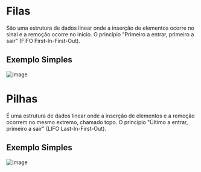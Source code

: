 # Filas
São uma estrutura de dados linear onde a inserção de elementos ocorre no sinal e a remoção ocorre no inicio.
O princípio "Primeiro a entrar, primeiro a sair" (FIFO First-In-First-Out).
## Exemplo Simples
![image](https://github.com/GabrielRoOl/C/assets/144238400/387f0f32-1603-4827-8788-aa13d76f787d)
# Pilhas 
É uma estrutura de dados linear onde a inserção de elementos e a remoção ocorrem no mesmo extremo, chamado topo.
O princípio "Último a entrar, primeiro a sair" (LIFO Last-In-First-Out).
## Exemplo Simples
![image](https://github.com/GabrielRoOl/C/assets/144238400/053ebb70-029d-40b5-938f-bb3ed88b758e)
